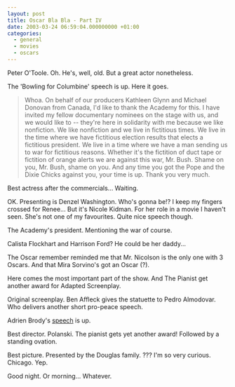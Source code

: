 ```yaml
---
layout: post
title: Oscar Bla Bla - Part IV
date: 2003-03-24 06:59:04.000000000 +01:00
categories:
  - general
  - movies
  - oscars
---
```


Peter O'Toole. Oh. He's, well, old. But a great actor nonetheless.

The 'Bowling for Columbine' speech is up. Here it goes.

> Whoa. On behalf of our producers Kathleen Glynn and Michael Donovan from Canada, I'd like to thank the Academy for this. I have invited my fellow documentary nominees on the stage with us, and we would like to -- they're here in solidarity with me because we like nonfiction. We like nonfiction and we live in fictitious times. We live in the time where we have fictitious election results that elects a fictitious president. We live in a time where we have a man sending us to war for fictitious reasons. Whether it's the fictition of duct tape or fictition of orange alerts we are against this war, Mr. Bush. Shame on you, Mr. Bush, shame on you. And any time you got the Pope and the Dixie Chicks against you, your time is up. Thank you very much.

Best actress after the commercials... Waiting.

OK. Presenting is Denzel Washington. Who's gonna be!? I keep my fingers crossed for Renee... But it's Nicole Kidman. For her role in a movie I haven't seen. She's not one of my favourites. Quite nice speech though.

The Academy's president. Mentioning the war of course.

Calista Flockhart and Harrison Ford? He could be her daddy...

The Oscar remember reminded me that Mr. Nicolson is the only one with 3 Oscars. And that Mira Sorvino's got an Oscar (?).

Here comes the most important part of the show. And The Pianist get another award for Adapted Screenplay.

Original screenplay. Ben Affleck gives the statuette to Pedro Almodovar. Who delivers another short pro-peace speech.

Adrien Brody's [speech](http://www.oscar.com/oscarnight/winners/win_32290.html "Touching...") is up.

Best director. Polanski. The pianist gets yet another award! Followed by a standing ovation.

Best picture. Presented by the Douglas family. ??? I'm so very curious. Chicago. Yep.

Good night. Or morning... Whatever.
